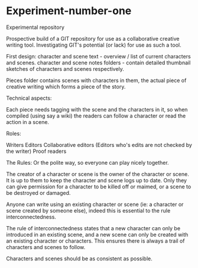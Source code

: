 Experiment-number-one
=====================

Experimental repository

Prospective build of a GIT repository for use as a collaborative creative writing tool. Investigating GIT's potential (or lack) for use as such a tool.

First design:
character and scene text - overview / list of current characters and scenes.
character and scene notes folders - contain detailed thumbnail sketches of characters and scenes respectively.

Pieces folder contains scenes with characters in them, the actual piece of creative writing which forms a piece of the story.


Technical aspects:

Each piece needs tagging with the scene and the characters in it, so when compiled (using say a wiki) the readers can follow a character or read the action in a scene.


Roles:

Writers
Editors
Collaborative editors (Editors who's edits are not checked by the writer)
Proof readers


The Rules:
Or the polite way, so everyone can play nicely together.

The creator of a character or scene is the owner of the character or scene. It is up to them to keep the character and scene logs up to date. Only they can give permission for a character to be killed off or maimed, or a scene to be destroyed or damaged.

Anyone can write using an existing character or scene (ie: a character or scene created by someone else), indeed this is essential to the rule interconnectedness.

The rule of interconnectedness states that a new character can only be introduced in an existing scene, and a new scene can only be created with an existing character or characters. This ensures there is always a trail of characters and scenes to follow.

Characters and scenes should be as consistent as possible.